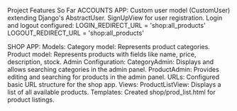 Project Features So Far
ACCOUNTS APP:
Custom user model (CustomUser) extending Django's AbstractUser.
SignUpView for user registration.
Login and logout configured:
LOGIN_REDIRECT_URL = 'shop:all_products'
LOGOUT_REDIRECT_URL = 'shop:all_products'

SHOP APP:
Models:
Category model: Represents product categories.
Product model: Represents products with fields like name, price, description, stock.
Admin Configuration:
CategoryAdmin: Displays and allows searching categories in the admin panel.
ProductAdmin: Provides editing and searching for products in the admin panel.
URLs:
Configured basic URL structure for the shop app.
Views:
ProductListView: Displays a list of all available products.
Templates:
Created shop/prod_list.html for product listings.
